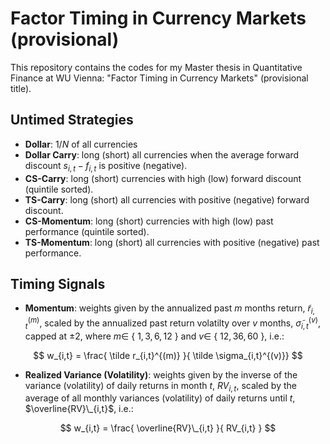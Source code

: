 # Factor Timing in Currency Markets (provisional)

This repository contains the codes for my Master thesis in Quantitative Finance at WU Vienna: "Factor Timing in Currency Markets" (provisional title).

## Untimed Strategies
- **Dollar**: $1/N$ of all currencies
- **Dollar Carry**: long (short) all currencies when the average forward discount $s_{i,t} - f_{i,t}$ is positive (negative).
- **CS-Carry**: long (short) currencies with high (low) forward discount (quintile sorted).
- **TS-Carry**: long (short) all currencies with positive (negative) forward discount.
- **CS-Momentum**: long (short) currencies with high (low) past performance (quintile sorted).
- **TS-Momentum**: long (short) all currencies with positive (negative) past performance.

## Timing Signals
- **Momentum**: weights given by the annualized past $m$ months return, $\tilde r_{i,t}^{(m)}$, scaled by the annualized past return volatilty over $v$ months, $\tilde \sigma_{i,t}^{(v)}$, capped at $\pm 2$, where $m\in$ { $1, 3, 6, 12$ } and $v \in$ { $12, 36, 60$ }, i.e.:

$$
w_{i,t} = \frac{ \tilde r_{i,t}^{(m)} }{ \tilde \sigma_{i,t}^{(v)}}
$$

- **Realized Variance (Volatility)**: weights given by the inverse of the variance (volatility) of daily returns in month $t$, $RV_{i,t}$, scaled by the average of all monthly variances (volatility) of daily returns until $t$, $\overline{RV}\_{i,t}$, i.e.:

$$
w_{i,t} = \frac{ \overline{RV}\_{i,t} }{ RV_{i,t} }
$$


